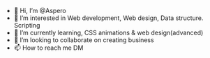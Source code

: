 - 👋 Hi, I’m @Aspero
- 👀 I’m interested in Web development, Web design, Data structure. Scripting
- 🌱 I’m currently learning, CSS animations & web design(advanced)
- 💞️ I’m looking to collaborate on creating business 
- 📫 How to reach me DM

<!---
freqzas/freqzas is a ✨ special ✨ repository because its `README.md` (this file) appears on your GitHub profile.
You can click the Preview link to take a look at your changes.
--->
